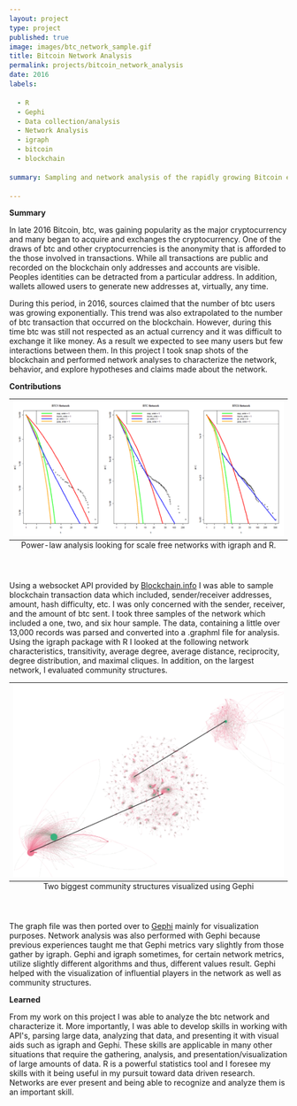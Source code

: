 ```yaml
---
layout: project
type: project
published: true
image: images/btc_network_sample.gif
title: Bitcoin Network Analysis
permalink: projects/bitcoin_network_analysis
date: 2016
labels:
 
  - R
  - Gephi 
  - Data collection/analysis
  - Network Analysis
  - igraph
  - bitcoin
  - blockchain
  
summary: Sampling and network analysis of the rapidly growing Bitcoin exchange and blockchain network. Cover GIF shows growth of the network over 6 hours

---
```


__Summary__

In late 2016 Bitcoin, btc, was gaining popularity as the major cryptocurrency and many began to acquire and exchanges the cryptocurrency.  One of the draws of btc and other cryptocurrencies is the anonymity that is afforded to the those involved in transactions.  While all transactions are public and recorded on the blockchain only addresses and accounts are visible.  Peoples identities can be detracted from a particular address.  In addition, wallets allowed users to generate new addresses at, virtually, any time.  

During this period, in 2016, sources claimed that the number of btc users was growing exponentially.  This trend was also extrapolated to the number of btc transaction that occurred on the blockchain.  However, during this time btc was still not respected as an actual currency and it was difficult to exchange it like money.  As a result we expected to see many users but few interactions between them.  In this project I took snap shots of the blockchain and performed network analyses to characterize the network, behavior, and explore hypotheses and claims made about the network. 

**Contributions**

<table class="ui fluid large floated left image">
<caption align="bottom">Power-law analysis looking for scale free networks with igraph and R.
</caption>
<tr><td><img src="../images/powerlaw_btc.png" /></td></tr>
</table>

<br/>

Using a websocket API provided by [Blockchain.info](https://www.blockchain.com/api) I was able to sample blockchain transaction data which included, sender/receiver addresses, amount, hash difficulty, etc.  I was only concerned with the sender, receiver, and the amount of btc sent.  I took three samples of the network which included a one, two, and six hour sample.  The data, containing a little over 13,000 records was parsed and converted into a .graphml file for analysis.  Using the igraph package with R I looked at the following network characteristics, transitivity, average degree, average distance, reciprocity, degree distribution, and maximal cliques.  In addition, on the largest network, I evaluated community structures.

<!--figure>
<div class="ui images">
  <img class="ui image medium right floated round image" src="../images/btc_comms.gif">
  <caption alight="bottom">caption</caption>
  <figcaption>This is the figure caption</figcaption>
</div>
</figure-->

<table class="ui fluid large floated right image">
<caption align="bottom">Two biggest community structures visualized using Gephi
</caption>
<tr><td><img src="../images/linkcomzoom.png" /></td></tr>
</table>
<br/>

The graph file was then ported over to [Gephi](https://gephi.org/) mainly for visualization purposes.  Network analysis was also performed with Gephi because previous experiences taught me that Gephi metrics vary slightly from those gather by igraph.  Gephi and igraph sometimes, for certain network metrics, utilize slightly different algorithms and thus, different values result.  Gephi helped with the visualization of influential players in the network as well as community structures.

__Learned__

From my work on this project I was able to analyze the btc network and characterize it.  More importantly, I was able to develop skills in working with API's, parsing large data, analyzing that data, and presenting it with visual aids such as igraph and Gephi.  These skills are applicable in many other situations that require the gathering, analysis, and presentation/visualization of large amounts of data.  R is a powerful statistics tool and I foresee my skills with it being useful in my pursuit toward data driven research.  Networks are ever present and being able to recognize and analyze them is an important skill.  

<br/>